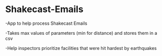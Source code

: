 # Shakecast-Emails

-App to help process Shakecast Emails

-Takes max values of parameters (min for distance) and stores them in a csv

-Help inspectors prioritize facilities that were hit hardest by earthquakes
